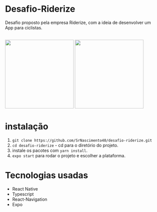 # Desafio-Riderize

Desafio proposto pela empresa Riderize, com a ideia de desenvolver um App para ciclistas.

<br>
<div style='display=flex;'>
  <img src="https://user-images.githubusercontent.com/65576111/190499051-61a06de7-660f-4e72-bff9-bafb9c2aed61.jpg" style='width: 225px'/>
  <img src='https://user-images.githubusercontent.com/65576111/190503214-485e5206-2889-482d-8f1e-1ec7ff8f135b.jpg' style='width: 225px'/>
</div>


# instalação

1) `git clone https://github.com/SrNascimento40/desafio-riderize.git`
2) `cd desafio-riderize` - cd para o diretório do projeto.
3) instale os pacotes com `yarn install`.
4) `expo start` para rodar o projeto e escolher a plataforma.

# Tecnologias usadas

- React Native
- Typescript
- React-Navigation
- Expo
